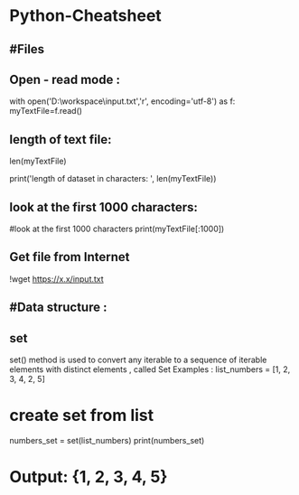 # Python-Cheatsheet


#Files
----------

Open - read mode :
-------------------
with open('D:\workspace\input.txt','r', encoding='utf-8') as f:
    myTextFile=f.read()


length of text file:
--------------------
len(myTextFile)

print('length of dataset in characters: ', len(myTextFile))

look at the first 1000 characters:
-----------------------------------
#look at the first 1000 characters
print(myTextFile[:1000])

Get file from Internet
-----------------------
!wget https://x.x/input.txt


#Data structure :
----------------

set
--------
set() method is used to convert any  iterable to a sequence of iterable elements with distinct elements , called Set
Examples :
list_numbers = [1, 2, 3, 4, 2, 5]
# create set from list
numbers_set = set(list_numbers)
print(numbers_set)
# Output: {1, 2, 3, 4, 5}
